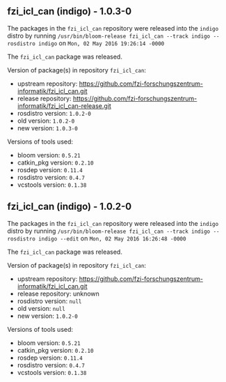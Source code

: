 ## fzi_icl_can (indigo) - 1.0.3-0

The packages in the `fzi_icl_can` repository were released into the `indigo` distro by running `/usr/bin/bloom-release fzi_icl_can --track indigo --rosdistro indigo` on `Mon, 02 May 2016 19:26:14 -0000`

The `fzi_icl_can` package was released.

Version of package(s) in repository `fzi_icl_can`:

- upstream repository: https://github.com/fzi-forschungszentrum-informatik/fzi_icl_can.git
- release repository: https://github.com/fzi-forschungszentrum-informatik/fzi_icl_can-release.git
- rosdistro version: `1.0.2-0`
- old version: `1.0.2-0`
- new version: `1.0.3-0`

Versions of tools used:

- bloom version: `0.5.21`
- catkin_pkg version: `0.2.10`
- rosdep version: `0.11.4`
- rosdistro version: `0.4.7`
- vcstools version: `0.1.38`


## fzi_icl_can (indigo) - 1.0.2-0

The packages in the `fzi_icl_can` repository were released into the `indigo` distro by running `/usr/bin/bloom-release fzi_icl_can --track indigo --rosdistro indigo --edit` on `Mon, 02 May 2016 16:26:48 -0000`

The `fzi_icl_can` package was released.

Version of package(s) in repository `fzi_icl_can`:

- upstream repository: https://github.com/fzi-forschungszentrum-informatik/fzi_icl_can.git
- release repository: unknown
- rosdistro version: `null`
- old version: `null`
- new version: `1.0.2-0`

Versions of tools used:

- bloom version: `0.5.21`
- catkin_pkg version: `0.2.10`
- rosdep version: `0.11.4`
- rosdistro version: `0.4.7`
- vcstools version: `0.1.38`


